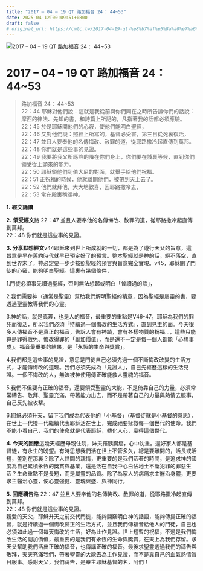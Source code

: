 ```yaml
---
title: "2017 – 04 – 19 QT 路加福音 24： 44~53"
date: 2025-04-12T00:09:51+0800
draft: false
# original_url: https://cmtc.tw/2017-04-19-qt-%e8%b7%af%e5%8a%a0%e7%a6%8f%e9%9f%b3-24%ef%bc%9a-4453
---
```


![2017 – 04 – 19 QT 路加福音 24： 44~53](/images/qt.jpg   "2017 – 04 – 19 QT 路加福音 24： 44~53")

# 2017 – 04 – 19 QT 路加福音 24： 44~53

> 路加福音 24： 44~53  
> 22：44 耶穌對他們說：這就是我從前與你們同在之時所告訴你們的話說：摩西的律法、先知的書，和詩篇上所記的，凡指著我的話都必須應驗。  
> 22：45 於是耶穌開他們的心竅，使他們能明白聖經，  
> 22：46 又對他們說：照經上所寫的，基督必受害，第三日從死裏復活，  
> 22：47 並且人要奉他的名傳悔改、赦罪的道，從耶路撒冷起直傳到萬邦。  
> 22：48 你們就是這些事的見證。  
> 22：49 我要將我父所應許的降在你們身上，你們要在城裏等候，直到你們領受從上頭來的能力。  
> 22：50 耶穌領他們到伯大尼的對面，就舉手給他們祝福。  
> 22：51 正祝福的時候，他就離開他們，被帶到天上去了。  
> 22：52 他們就拜他，大大地歡喜，回耶路撒冷去，  
> 22：53 常在殿裏稱頌神。

**1.** **經文誦讀**

**2.** **領受經文**路 22：47 並且人要奉他的名傳悔改、赦罪的道，從耶路撒冷起直傳到萬邦。  
22：48 你們就是這些事的見證。

**3. 分享默想經文**v44耶穌來到世上所成就的一切，都是為了遵行天父的旨意，這旨意是早在舊約時代就早已預定好了的預言。整本聖經就是神的話，絕不落空，直到世界末了，神必定要一步步按照聖經的預言與旨意完全實現。v45，耶穌開了門徒的心竅，能夠明白聖經。這裏有幾個條件，

1.門徒必須事先讀過聖經，否則無法想起或明白「曾讀過的話」，

2.我們需要神（通常是聖靈）幫助我們解明聖經的精意，因為聖經是屬靈的書，要透過聖靈教導我們的心靈。

3.神的話，就是真理，也是人的福音，最重要的重點是V46-47，耶穌為我們的罪死而復活，所以我們必須「持續過一個悔改的生活方式」，直到見主的面。今天很多人傳福音不是真正的福音，告訴人會有神蹟，會有各樣物質的祝福…，這些只能算是罪得赦免、悔改得罪的「副加價值」，而是還不一定是每一個人都能「心想事成」。福音最重要的結果，是「永恆的生命與獎賞」。

4.我們都是這些事的見證，意思是門徒自己必須先過一個不斷悔改改變的生活方式，才能傳悔改的道理。我們必須先成為「見證人」，自己先經歷這樣的生活見證。一個不悔改的人，無法被神使用傳正確能救人靈魂的福音。

5.我們不但要有正確的福音，還要領受聖靈的大能，不是倚靠自己的力量，必須常常禱告、敬拜、聖靈充滿，帶著能力出去，而不是帶著自己的力量與熱情去服事，自己反先被攻擊。

6.耶穌必須升天，留下我們成為代表他的「小基督」（基督徒就是小基督的意思），在世上一代接一代繼續代表耶穌活在世上，完成祂要拯救每一個世代的使命。我們不能小看自己，我們的使命就是代表耶穌，轉化人心，贏得這個世代。

**4. 今天的回應**這幾天經歷母親住院，妹夫罹胰臟癌，心中沈重。還好家人都是基督徒，有永生的盼望。有時思想我們活在世上不管多久，總是要離開的，活長或活短，差別在那裏？除了人世間的親情，更重要的是我們活著的時間，是追求神的國度為自己累積永恆的獎賞與基業，還是活在自我中心白佔地土不斷犯罪的罪惡生活？生命重點不是長短，而是屬靈的品質。除了為家人的病痛求主醫治身體，更要求主醫治心靈，使心靈強健、靈魂興盛、與神同行。

**5. 回應禱告**路 22：47 並且人要奉他的名傳悔改、赦罪的道，從耶路撒冷起直傳到萬邦。  
22：48 你們就是這些事的見證。  
親愛的天父，耶穌升天之前交代門徒，能夠開竅明白神的話語，能夠傳揚正確的福音，就是持續過一個悔改歸正的生活方式，並且我們傳福音給他人的門徒，自己也必須如此過一個每天悔改的生活，好為此作見證。世上短暫的祝福，不過是我們悔改生活的副加價值，最重要的是我們有永恆的生命與獎賞，在天上為我們存留。求天父幫助我們活出正確的福音，也傳講正確的福音。最後求聖靈透過我們的禱告與敬拜，天天充滿我們，帶著聖靈的大能去為主作見證，而不是靠自己的血氣熱情盲目服事。感謝天父，我們禱告，是奉主耶穌基督的名，阿們！